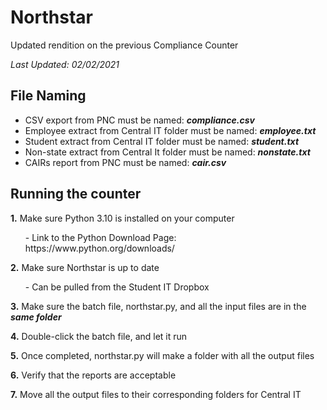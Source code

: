 # Northstar
 Updated rendition on the previous Compliance Counter

*Last Updated: 02/02/2021*

## File Naming
- CSV export from PNC must be named: ***compliance.csv***
- Employee extract from Central IT folder must be named: ***employee.txt***
- Student extract from Central IT folder must be named: ***student.txt***
- Non-state extract from Central It folder must be named: ***nonstate.txt***
- CAIRs report from PNC must be named: ***cair.csv***

## Running the counter
**1.** Make sure Python 3.10 is installed on your computer
<ol>-  Link to the Python Download Page: https://www.python.org/downloads/</ol>

**2.** Make sure Northstar is up to date
<ol>- Can be pulled from the Student IT Dropbox</ol>

**3.** Make sure the batch file, northstar.py, and all the input files are in the ***same folder***

**4.** Double-click the batch file, and let it run

**5.** Once completed, northstar.py will make a folder with all the output files

**6.** Verify that the reports are acceptable

**7.** Move all the output files to their corresponding folders for Central IT